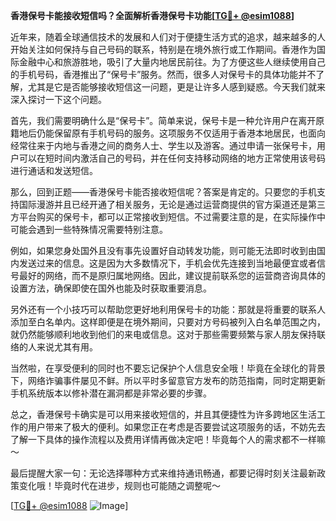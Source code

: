 **香港保号卡能接收短信吗？全面解析香港保号卡功能[[TG💪+ @esim1088](https://t.me/s/esim1088)]**

近年来，随着全球通信技术的发展和人们对于便捷生活方式的追求，越来越多的人开始关注如何保持与自己号码的联系，特别是在境外旅行或工作期间。香港作为国际金融中心和旅游胜地，吸引了大量内地居民前往。为了方便这些人继续使用自己的手机号码，香港推出了“保号卡”服务。然而，很多人对保号卡的具体功能并不了解，尤其是它是否能够接收短信这一问题，更是让许多人感到疑惑。今天我们就来深入探讨一下这个问题。

首先，我们需要明确什么是“保号卡”。简单来说，保号卡是一种允许用户在离开原籍地后仍能保留原有手机号码的服务。这项服务不仅适用于香港本地居民，也面向经常往来于内地与香港之间的商务人士、学生以及游客。通过申请一张保号卡，用户可以在短时间内激活自己的号码，并在任何支持移动网络的地方正常使用该号码进行通话和发送短信。

那么，回到正题——香港保号卡能否接收短信呢？答案是肯定的。只要您的手机支持国际漫游并且已经开通了相关服务，无论是通过运营商提供的官方渠道还是第三方平台购买的保号卡，都可以正常接收到短信。不过需要注意的是，在实际操作中可能会遇到一些特殊情况需要特别注意。

例如，如果您身处国外且没有事先设置好自动转发功能，则可能无法即时收到由国内发送过来的信息。这是因为大多数情况下，手机会优先连接到当地最便宜或者信号最好的网络，而不是原归属地网络。因此，建议提前联系您的运营商咨询具体的设置方法，确保即使在国外也能及时获取重要消息。

另外还有一个小技巧可以帮助您更好地利用保号卡的功能：那就是将重要的联系人添加至白名单内。这样即便是在境外期间，只要对方号码被列入白名单范围之内，就仍然能够顺利地收到他们的来电或信息。这对于那些需要频繁与家人朋友保持联络的人来说尤其有用。

当然啦，在享受便利的同时也不要忘记保护个人信息安全哦！毕竟在全球化的背景下，网络诈骗事件屡见不鲜。所以平时多留意官方发布的防范指南，同时定期更新手机系统版本以修补潜在漏洞都是非常必要的步骤。

总之，香港保号卡确实是可以用来接收短信的，并且其便捷性为许多跨地区生活工作的用户带来了极大的便利。如果您正在考虑是否要尝试这项服务的话，不妨先去了解一下具体的操作流程以及费用详情再做决定吧！毕竟每个人的需求都不一样嘛～

最后提醒大家一句：无论选择哪种方式来维持通讯畅通，都要记得时刻关注最新政策变化哦！毕竟时代在进步，规则也可能随之调整呢～

[[TG💪+ @esim1088](https://t.me/s/esim1088) ![Image](https://i.postimg.cc/4NQfJmqS/Snipaste-2025-05-13-00-14-12.png)]